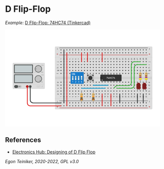 # D Flip-Flop


_Example:_ [D Flip-Flop: 74HC74 (Tinkercad)](https://www.tinkercad.com/things/3NlWHkeMYlp)

![D Flip-Flop](d-flip-flop.png)


## References

* [Electronics Hub: Designing of D Flip Flop](https://www.electronicshub.org/d-flip-flop/)


*Egon Teiniker, 2020-2022, GPL v3.0* 
